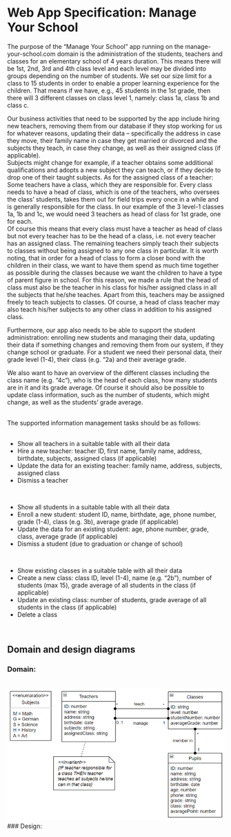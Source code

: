 
# Web App Specification: Manage Your School


The purpose of the “Manage Your School” app running on the manage-your-school.com domain is the administration of the students, teachers and classes for an elementary school of 4 years duration. This means there will be 1st, 2nd, 3rd and 4th class level and each level may be divided into groups depending on the number of students. We set our size limit for a class to 15 students in order to enable a proper learning experience for the children. That means if we have, e.g., 45 students in the 1st grade, then there will 3 different classes on class level 1, namely: class 1a, class 1b and class c.	 

Our business activities that need to be supported by the app include hiring new teachers, removing them from our database if they stop working for us for whatever reasons, updating their data – specifically the address in case they move, their family name in case they get married or divorced and the subjects they teach, in case they change, as well as their assigned class (if applicable).	 
Subjects might change for example, if a teacher obtains some additional qualifications and adopts a new subject they can teach, or if they decide to drop one of their taught subjects. 
As for the assigned class of a teacher: Some teachers have a class, which they are responsible for. Every class needs to have a head of class, which is one of the teachers, who oversees the class’ students, takes them out for field trips every once in a while and is generally responsible for the class. In our example of the 3 level-1 classes 1a, 1b and 1c, we would need 3 teachers as head of class for 1st grade, one for each.	 
Of course this means that every class must have a teacher as head of class but not every teacher has to be the head of a class, i.e. not every teacher has an assigned class. The remaining teachers simply teach their subjects to classes without being assigned to any one class in particular. It is worth noting, that in order for a head of class to form a closer bond with the children in their class, we want to have them spend as much time together as possible during the classes because we want the children to have a type of parent figure in school. For this reason, we made a rule that the head of class must also be the teacher in his class for his/her assigned class in all the subjects that he/she teaches. Apart from this, teachers may be assigned freely to teach subjects to classes. Of course, a head of class teacher may also teach his/her subjects to any other class in addition to his assigned class.	 

Furthermore, our app also needs to be able to support the student administration: enrolling new students and managing their data, updating their data if something changes and removing them from our system, if they change school or graduate. For a student we need their personal data, their grade level (1-4), their class (e.g. “2a) and their average grade.
<br>

We also want to have an overview of the different classes including the class name (e.g. “4c”), who is the head of each class, how many students are in it and its grade average. Of course it should also be possible to update class information, such as the number of students, which might change, as well as the students’ grade average.	

<br> 
 The supported information management tasks should be as follows: <br> 
<br>   

- Show all teachers in a suitable table with all their data
- Hire a new teacher: teacher ID, first name, family name, address, birthdate, subjects, assigned class (if applicable)
- Update the data for an existing teacher: family name, address, subjects, assigned class
- Dismiss a teacher
 <br> 

- Show all students in a suitable table with all their data
- Enroll a new student: student ID, name, birthdate, age, phone number, grade (1-4), class (e.g. 3b), average grade (if applicable)
- Update the data for an existing student: age, phone number, grade, class, average grade (if applicable)
- Dismiss a student (due to graduation or change of school)
 <br> 


- Show existing classes in a suitable table with all their data
- Create a new class: class ID, level (1-4), name (e.g. “2b”), number of students (max 15), grade average of all students in the class (if applicable)
- Update an existing class: number of students, grade average of all students in the class (if applicable)
- Delete a class
 <br> 

## Domain and design diagrams
### Domain:
<br>
<img src="images/UML_domain.png">
<br>
### Design:
<br>
<img sre="images/Design_hierarchy">









